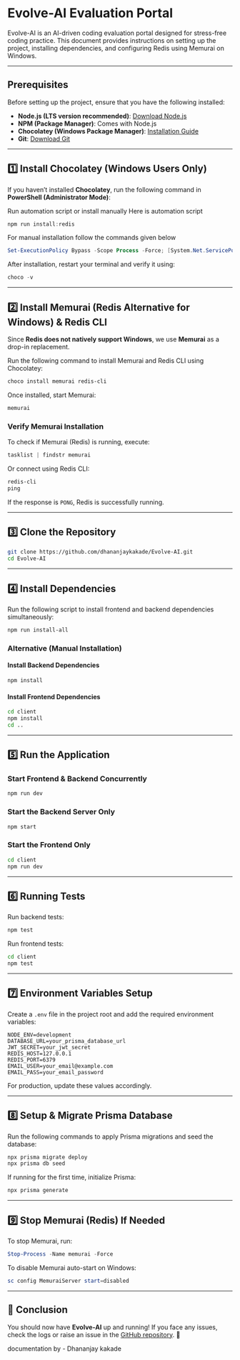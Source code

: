 # Evolve-AI Evaluation Portal

Evolve-AI is an AI-driven coding evaluation portal designed for stress-free coding practice. This document provides instructions on setting up the project, installing dependencies, and configuring Redis using Memurai on Windows.

---

## Prerequisites

Before setting up the project, ensure that you have the following installed:

- **Node.js (LTS version recommended)**: [Download Node.js](https://nodejs.org/)
- **NPM (Package Manager)**: Comes with Node.js
- **Chocolatey (Windows Package Manager)**: [Installation Guide](https://chocolatey.org/install)
- **Git**: [Download Git](https://git-scm.com/)

---

## 1️⃣ Install Chocolatey (Windows Users Only)

If you haven’t installed **Chocolatey**, run the following command in **PowerShell (Administrator Mode)**:

Run automation script or install manually
Here is automation script

```powershell
npm run install:redis
```

For manual installation follow the commands given below

```powershell
Set-ExecutionPolicy Bypass -Scope Process -Force; [System.Net.ServicePointManager]::SecurityProtocol = [System.Net.ServicePointManager]::SecurityProtocol -bor 3072; iex ((New-Object System.Net.WebClient).DownloadString('https://community.chocolatey.org/install.ps1'))
```

After installation, restart your terminal and verify it using:

```powershell
choco -v
```

---

## 2️⃣ Install Memurai (Redis Alternative for Windows) & Redis CLI

Since **Redis does not natively support Windows**, we use **Memurai** as a drop-in replacement.

Run the following command to install Memurai and Redis CLI using Chocolatey:

```powershell
choco install memurai redis-cli
```

Once installed, start Memurai:

```powershell
memurai
```

### Verify Memurai Installation
To check if Memurai (Redis) is running, execute:

```powershell
tasklist | findstr memurai
```

Or connect using Redis CLI:

```powershell
redis-cli
ping
```

If the response is `PONG`, Redis is successfully running.

---

## 3️⃣ Clone the Repository

```bash
git clone https://github.com/dhananjaykakade/Evolve-AI.git
cd Evolve-AI
```

---

## 4️⃣ Install Dependencies

Run the following script to install frontend and backend dependencies simultaneously:

```bash
npm run install-all
```

### Alternative (Manual Installation)

#### Install Backend Dependencies
```bash
npm install
```

#### Install Frontend Dependencies
```bash
cd client
npm install
cd ..
```

---

## 5️⃣ Run the Application

### Start Frontend & Backend Concurrently
```bash
npm run dev
```

### Start the Backend Server Only
```bash
npm start
```

### Start the Frontend Only
```bash
cd client
npm run dev
```

---

## 6️⃣ Running Tests

Run backend tests:
```bash
npm test
```

Run frontend tests:
```bash
cd client
npm test
```

---

## 7️⃣ Environment Variables Setup

Create a `.env` file in the project root and add the required environment variables:

```
NODE_ENV=development
DATABASE_URL=your_prisma_database_url
JWT_SECRET=your_jwt_secret
REDIS_HOST=127.0.0.1
REDIS_PORT=6379
EMAIL_USER=your_email@example.com
EMAIL_PASS=your_email_password
```

For production, update these values accordingly.

---

## 8️⃣ Setup & Migrate Prisma Database

Run the following commands to apply Prisma migrations and seed the database:

```bash
npx prisma migrate deploy
npx prisma db seed
```

If running for the first time, initialize Prisma:
```bash
npx prisma generate
```

---

## 9️⃣ Stop Memurai (Redis) If Needed

To stop Memurai, run:

```powershell
Stop-Process -Name memurai -Force
```

To disable Memurai auto-start on Windows:
```powershell
sc config MemuraiServer start=disabled
```

---

## 🎯 Conclusion

You should now have **Evolve-AI** up and running! If you face any issues, check the logs or raise an issue in the [GitHub repository](https://github.com/dhananjaykakade/Evolve-AI/issues). 🚀




documentation by - Dhananjay kakade 

